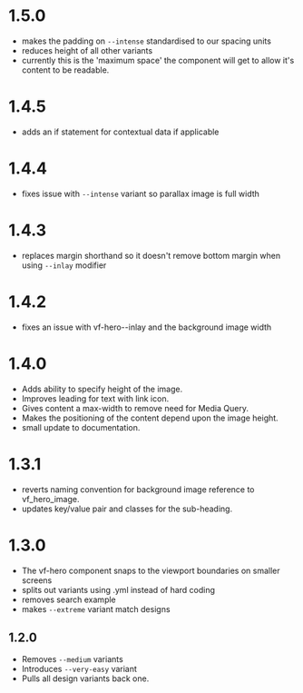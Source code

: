 # 1.5.0

* makes the padding on `--intense` standardised to our spacing units
* reduces height of all other variants
* currently this is the 'maximum space' the component will get to allow it's content to be readable.

# 1.4.5

* adds an if statement for contextual data if applicable

# 1.4.4

* fixes issue with `--intense` variant so parallax image is full width

# 1.4.3

* replaces margin shorthand so it doesn't remove bottom margin when using `--inlay` modifier

# 1.4.2

* fixes an issue with vf-hero--inlay and the background image width

# 1.4.0

* Adds ability to specify height of the image.
* Improves leading for text with link icon.
* Gives content a max-width to remove need for Media Query.
* Makes the positioning of the content depend upon the image height.
* small update to documentation.


# 1.3.1

* reverts naming convention for background image reference to vf_hero_image.
* updates key/value pair and classes for the sub-heading.

# 1.3.0

* The vf-hero component snaps to the viewport boundaries on smaller screens
* splits out variants using .yml instead of hard coding
* removes search example
* makes `--extreme` variant match designs

## 1.2.0

* Removes `--medium` variants
* Introduces `--very-easy` variant
* Pulls all design variants back one.
